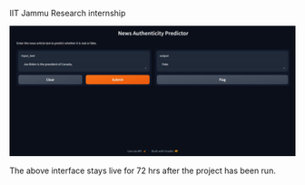 IIT Jammu Research internship

![This is an example image](./host.jpg)

The above interface stays live for 72 hrs after the project has been run. 

